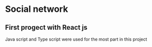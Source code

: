 # Social network
## First progect with React js
Java script and Type script were used for the most part in this project


